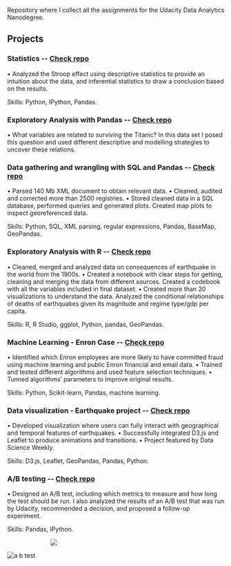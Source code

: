 
Repository where I collect all the assignments for the Udacity Data Analytics Nanodegree.

## Projects

### Statistics -- [Check repo](https://github.com/jlcoto/Udacity/tree/master/statistics)

• Analyzed the Stroop effect using descriptive statistics to provide an intuition about the data, and inferential statistics to draw a conclusion based on the results.

Skills: Python, IPython, Pandas.

### Exploratory Analysis with Pandas -- [Check repo](https://github.com/jlcoto/Udacity/tree/master/pandas_wrangling)

•  What variables are related to surviving the Titanic? In this data set I posed this question and used different descriptive and modelling strategies to uncover these relations.

### Data gathering and wrangling with SQL and Pandas -- [Check repo](https://github.com/jlcoto/Udacity/tree/master/data_wrangling)
• Parsed 140 Mb XML document to obtain relevant data.
• Cleaned, audited and corrected more than 2500 registries.
• Stored cleaned data in a SQL database, performed queries and generated plots. Created map plots to inspect georeferenced data.

Skills: Python, SQL, XML parsing, regular expressions, Pandas, BaseMap, GeoPandas.

### Exploratory Analysis with R -- [Check repo](https://github.com/jlcoto/Udacity/tree/master/earthquake_project)

• Cleaned, merged and analyzed data on consequences of earthquake in the world from the 1900s.
• Created a notebook with clear steps for getting, cleaning and merging the data from different sources. Created a codebook with all the variables included in final dataset.
• Created more than 20 visualizations to understand the data. Analyzed the conditional relationships of deaths of earthquakes given its magnitude and regime type/gdp per capita.

Skills: R, R Studio, ggplot, Python, pandas, GeoPandas.

### Machine Learning - Enron Case -- [Check repo](https://github.com/jlcoto/Udacity/tree/master/machine_learning_project)

• Identified which Enron employees are more likely to have committed fraud using machine learning and public Enron financial and email data.
• Trained and tested different algorithms and used feature selection techniques.
• Tunned algorithms’ parameters to improve original results. 

Skills: Python, Scikit-learn, Pandas, machine learning. 

### Data visualization - Earthquake project -- [Check repo](https://github.com/jlcoto/Udacity/tree/master/earthquake_visualization)

• Developed visualization where users can fully interact with geographical and temporal features of earthquakes.
• Successfully integrated D3.js and Leaflet to produce animations and transitions.
• Project featured by Data Science Weekly.

Skills: D3.js, Leaflet, GeoPandas, Pandas, Python.

### A/B testing -- [Check repo](https://github.com/jlcoto/Udacity/tree/master/a_b_testing)

• Designed an A/B test, including which metrics to measure and how long the test should be run. I also analyzed the results of an A/B test that was run by Udacity, recommended a decision, and proposed a follow-up experiment.

Skills: Pandas, IPython.


<div style="margin-left:100px"><img src ="https://github.com/jlcoto/Udacity/blob/master/img/a_b_test.png" /></div>

![a b test](https://github.com/jlcoto/Udacity/blob/master/img/a_b_test.png)




